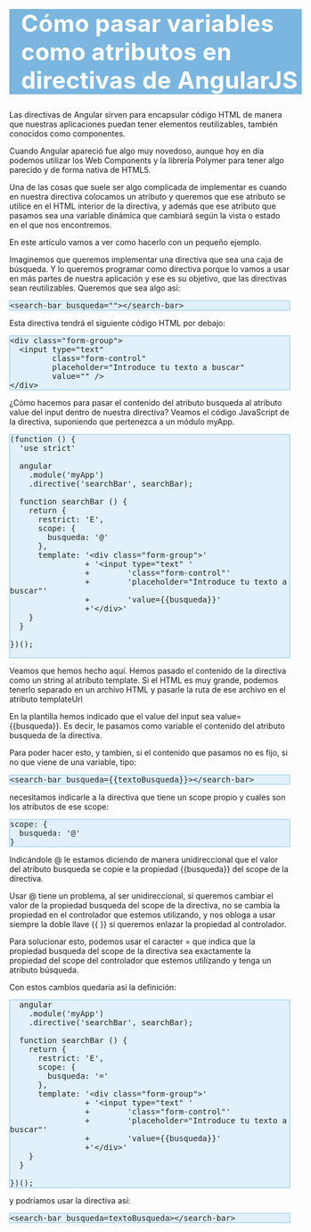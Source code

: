 <style>
h1 {
    color:white;
    background:#7ab6df;
    width:100%;
    padding-left:0.5em;
    padding:auto;
    font-size:3em;
    font-weight:bold;
    letter-spacing:0.01em
 }
h2 {
    color:#7ab6df;
    background:#ffffff;
    font-weight:bold;
    width:100%;
    padding:5px;
    font-size:30px;
    letter-spacing:0.01em;
    border-bottom:1px solid #7ab6df!important;
    margin-top: 40px;
    margin-bottom:40px;
}
h3 {
    color:#7ab6df;
    background:#ffffff;
    width:100%;
    padding:3px;
    font-size:20px;
    font-weight:bold;
    border-bottom:1px solid #7ab6df!important;
    letter-spacing:0.01em;
}
pre {
    background:#e1f0fa!important;
    border: 1px solid #8ac6ef
}
code {
    color:#222;
    font-size:1em;
    font-weight:300;
}

blockquote {
    padding: 1em!important;
    color: #000!important;
    border-left: 0.25em solid #ce7206!important;
    background:#fbebc0;
}
ul {margin:1em}
li{margin:0.5em}
</style>

# Cómo pasar variables como atributos en directivas de AngularJS

Las directivas de Angular sirven para encapsular código HTML de manera que nuestras aplicaciones puedan tener elementos reutilizables, también conocidos como componentes.

Cuando Angular apareció fue algo muy novedoso, aunque hoy en día podemos utilizar los Web Components y la librería Polymer para tener algo parecido y de forma nativa de HTML5.

Una de las cosas que suele ser algo complicada de implementar es cuando en nuestra directiva colocamos un atributo y queremos que ese atributo se utilice en el HTML interior de la directiva, y además que ese atributo que pasamos sea una variable dinámica que cambiará según la vista o estado en el que nos encontremos.

En este artículo vamos a ver como hacerlo con un pequeño ejemplo.

Imaginemos que queremos implementar una directiva que sea una caja de búsqueda. Y lo queremos programar como directiva porque lo vamos a usar en más partes de nuestra aplicación y ese es su objetivo, que las directivas sean reutilizables. Queremos que sea algo así:

```
<search-bar busqueda=""></search-bar>  
```
Esta directiva tendrá el siguiente código HTML por debajo:
```
<div class="form-group">  
  <input type="text"
         class="form-control"
         placeholder="Introduce tu texto a buscar"
         value="" />
</div>  
```
¿Cómo hacemos para pasar el contenido del atributo busqueda al atributo value del input dentro de nuestra directiva? Veamos el código JavaScript de la directiva, suponiendo que pertenezca a un módulo myApp.

```
(function () {
  'use strict'

  angular
    .module('myApp')
    .directive('searchBar', searchBar);

  function searchBar () {
    return {
      restrict: 'E',
      scope: {
        busqueda: '@'
      },
      template: '<div class="form-group">'
                + '<input type="text" '
                +        'class="form-control"'
                +        'placeholder="Introduce tu texto a buscar"'
                +        'value={{busqueda}}'
                +'</div>'
    }
  }

})();


```
Veamos que hemos hecho aquí. Hemos pasado el contenido de la directiva como un string al atributo template. Si el HTML es muy grande, podemos tenerlo separado en un archivo HTML y pasarle la ruta de ese archivo en el atributo templateUrl

En la plantilla hemos indicado que el value del input sea value={{busqueda}}. Es decir, le pasamos como variable el contenido del atributo busqueda de la directiva.

Para poder hacer esto, y tambien, si el contenido que pasamos no es fijo, si no que viene de una variable, tipo:
```
<search-bar busqueda={{textoBusqueda}}></search-bar>  
```
necesitamos indicarle a la directiva que tiene un scope propio y cuales son los atributos de ese scope:
```
scope: {  
  busqueda: '@'
}
```

Indicándole @ le estamos diciendo de manera unidireccional que el valor del atributo busqueda se copie e la propiedad {{busqueda}} del scope de la directiva.

Usar @ tiene un problema, al ser unidireccional, si queremos cambiar el valor de la propiedad busqueda del scope de la directiva, no se cambia la propiedad en el controlador que estemos utilizando, y nos obloga a usar siempre la doble llave {{ }} si queremos enlazar la propiedad al controlador.

Para solucionar esto, podemos usar el caracter = que indica que la propiedad busqueda del scope de la directiva sea exactamente la propiedad del scope del controlador que estemos utilizando y tenga un atributo búsqueda.

Con estos cambios quedaría así la definición:
```
  angular
    .module('myApp')
    .directive('searchBar', searchBar);

  function searchBar () {
    return {
      restrict: 'E',
      scope: {
        busqueda: '='
      },
      template: '<div class="form-group">'
                + '<input type="text" '
                +        'class="form-control"'
                +        'placeholder="Introduce tu texto a buscar"'
                +        'value={{busqueda}}'
                +'</div>'
    }
  }

})();
```
y podríamos usar la directiva así:

```
<search-bar busqueda=textoBusqueda></search-bar>  
```

